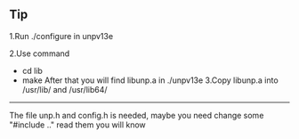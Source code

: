 Tip
---
1.Run ./configure in unpv13e

2.Use command
  * cd lib
  * make
  After that you will find libunp.a in ./unpv13e
3.Copy libunp.a into /usr/lib/ and /usr/lib64/

---
The file unp.h and config.h is needed, maybe you need change some "#include .." read them you will know
